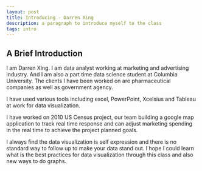 ```yaml
---
layout: post
title: Introducing - Darren Xing
description: a paragraph to introduce myself to the class
tags: intro
---
```


## A Brief Introduction

I am Darren Xing.  I am data analyst working at marketing and advertising industry.  And I am also a part time data science student at Columbia University.  The clients I have been worked on are pharmaceutical companies as well as government agency.

I have used various tools including excel, PowerPoint, Xcelsius and Tableau at work for data visualization.  

I have worked on 2010 US Census project, our team building a google map application to track real time response and can adjust marketing spending in the real time to achieve the project planned goals.

I always find the data visualization is self expression and there is no standard way to follow up to make your data stand out.  I hope I could learn what is the best practices for data visualization through this class and also new ways to do graphs.
